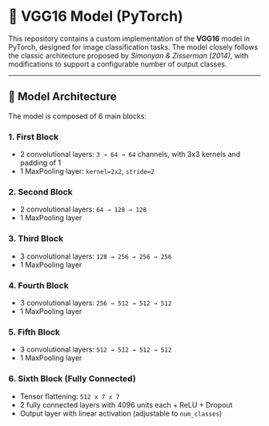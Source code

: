 # 🧠 VGG16 Model (PyTorch)

This repository contains a custom implementation of the **VGG16** model in PyTorch, designed for image classification tasks. The model closely follows the classic architecture proposed by *Simonyan & Zisserman (2014)*, with modifications to support a configurable number of output classes.

---

## 📐 Model Architecture

The model is composed of 6 main blocks:

### 1. **First Block**
- 2 convolutional layers: `3 → 64 → 64` channels, with 3x3 kernels and padding of 1
- 1 MaxPooling layer: `kernel=2x2`, `stride=2`

### 2. **Second Block**
- 2 convolutional layers: `64 → 128 → 128`
- 1 MaxPooling layer

### 3. **Third Block**
- 3 convolutional layers: `128 → 256 → 256 → 256`
- 1 MaxPooling layer

### 4. **Fourth Block**
- 3 convolutional layers: `256 → 512 → 512 → 512`
- 1 MaxPooling layer

### 5. **Fifth Block**
- 3 convolutional layers: `512 → 512 → 512 → 512`
- 1 MaxPooling layer

### 6. **Sixth Block (Fully Connected)**
- Tensor flattening: `512 x 7 x 7`
- 2 fully connected layers with 4096 units each + ReLU + Dropout
- Output layer with linear activation (adjustable to `num_classes`)
